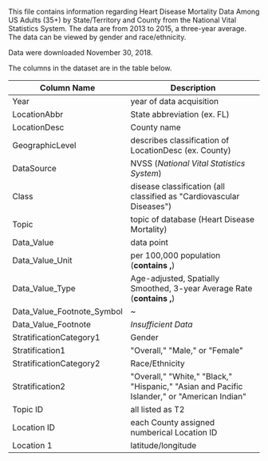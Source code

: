 This file contains information regarding Heart Disease Mortality Data Among US Adults (35+) by State/Territory and County from the National Vital Statistics System. The data are from 2013 to 2015, a three-year average. The data can be viewed by gender and race/ethnicity.

Data were downloaded November 30, 2018.

The columns in the dataset are in the table below.

| Column Name | Description |
| ----------- | ----------- |
| Year | year of data acquisition |
| LocationAbbr | State abbreviation (ex. FL) |
| LocationDesc | County name |
| GeographicLevel | describes classification of LocationDesc (ex. County) |
| DataSource | NVSS (*National Vital Statistics System*) |
| Class | disease classification (all classified as "Cardiovascular Diseases") |
| Topic | topic of database (Heart Disease Mortality) |
| Data_Value | data point
| Data_Value_Unit | per 100,000 population (**contains ,**) |
| Data_Value_Type | Age-adjusted, Spatially Smoothed, 3-year Average Rate (**contains ,**) |
| Data_Value_Footnote_Symbol | ~ |
| Data_Value_Footnote | *Insufficient Data* |
| StratificationCategory1 | Gender
| Stratification1 | "Overall," "Male," or "Female" |
| StratificationCategory2 | Race/Ethnicity |
| Stratification2 | "Overall," "White," "Black," "Hispanic," "Asian and Pacific Islander," or "American Indian" |
| Topic ID | all listed as T2 |
| Location ID | each County assigned numberical Location ID |
| Location 1 | latitude/longitude |
